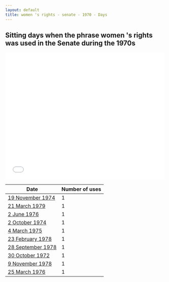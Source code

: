 ```yaml
---
layout: default
title: women 's rights - senate - 1970 - Days
---
```

## Sitting days when the phrase **women 's rights** was used in the Senate during the 1970s

<iframe width="100%" height="400" frameborder="0" scrolling="no" src="//plot.ly/~wragge/1821.embed"></iframe>

| Date | Number of uses |
|--------------|----------------|
|[19 November 1974](https://historichansard.net/senate/1974/19741119_senate_29_s62/)|1|
|[21 March 1979](https://historichansard.net/senate/1979/19790321_senate_31_s80/)|1|
|[2 June 1976](https://historichansard.net/senate/1976/19760602_senate_30_s68/)|1|
|[2 October 1974](https://historichansard.net/senate/1974/19741002_senate_29_s61/)|1|
|[4 March 1975](https://historichansard.net/senate/1975/19750304_senate_29_s63/)|1|
|[23 February 1978](https://historichansard.net/senate/1978/19780223_senate_31_s76/)|1|
|[28 September 1978](https://historichansard.net/senate/1978/19780928_senate_31_s78/)|1|
|[30 October 1972](https://historichansard.net/senate/1972/19721030_senate_27_s54/)|1|
|[9 November 1978](https://historichansard.net/senate/1978/19781109_senate_31_s79/)|1|
|[25 March 1976](https://historichansard.net/senate/1976/19760325_senate_30_s67/)|1|

